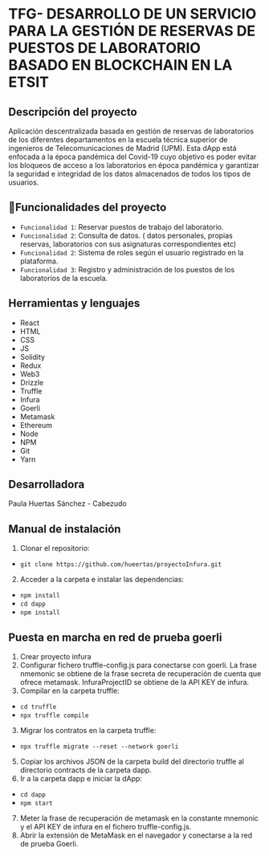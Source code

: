 # TFG- DESARROLLO DE UN SERVICIO PARA LA GESTIÓN DE RESERVAS DE PUESTOS DE LABORATORIO BASADO EN BLOCKCHAIN EN LA ETSIT
## Descripción del proyecto
 Aplicación descentralizada basada en gestión de reservas de laboratorios de los diferentes departamentos en la escuela técnica superior de ingenieros de Telecomunicaciones de Madrid (UPM). Esta dApp está enfocada a la época pandémica del Covid-19 cuyo objetivo es poder evitar los bloqueos de acceso a los laboratorios en época pandémica y garantizar la seguridad e integridad de los datos almacenados de todos los tipos de usuarios.
## :hammer:Funcionalidades del proyecto

- `Funcionalidad 1`: Reservar puestos de trabajo del laboratorio.
- `Funcionalidad 2`: Consulta de datos. ( datos personales, propias reservas, laboratorios con sus asignaturas correspondientes etc)
- `Funcionalidad 2`: Sistema de roles según el usuario registrado en la plataforma.
- `Funcionalidad 3`: Registro y administración de los puestos de los laboratorios de la escuela.

## Herramientas y lenguajes

* React
* HTML
* CSS
* JS
* Solidity
* Redux
* Web3
* Drizzle
* Truffle
* Infura
* Goerli
* Metamask
* Ethereum
* Node
* NPM
* Git
* Yarn

## Desarrolladora

Paula Huertas Sánchez - Cabezudo 

## Manual de instalación 

1. Clonar el repositorio:
- ```git clone https://github.com/hueertas/proyectoInfura.git```
2. Acceder a la carpeta e instalar las dependencias:
- `npm install`
- `cd dapp`
- `npm install`
 ## Puesta en marcha en red de prueba goerli
1. Crear proyecto infura 
2. Configurar fichero truffle-config.js para conectarse con goerli. La frase nmemonic se obtiene de la frase secreta 
de recuperación de cuenta que ofrece metamask. InfuraProjectID se obtiene de la API KEY de infura.
1. Compilar en la carpeta truffle:
- `cd truffle`
- `npx truffle compile`
3. Migrar los contratos en la carpeta truffle:
- `npx truffle migrate --reset --network goerli `
5. Copiar los archivos JSON de la carpeta build del directorio truffle al directorio contracts de la carpeta dapp.
6. Ir a la carpeta dapp e iniciar la dApp:
- `cd dapp`
- `npm start`

7. Meter la frase de recuperación de metamask en la constante mnemonic y el API KEY de infura  en el fichero truffle-config.js.
8. Abrir la extensión de MetaMask en el navegador y conectarse a la red de prueba Goerli.


